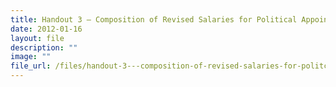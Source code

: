 ```yaml
---
title: Handout 3 – Composition of Revised Salaries for Political Appointment Holders
date: 2012-01-16
layout: file
description: ""
image: ""
file_url: /files/handout-3---composition-of-revised-salaries-for-politcal-appointment-holders-under-the-new-framework.pdf
---
```

